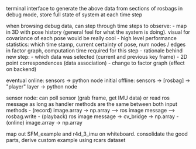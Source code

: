 terminal interface to generate the above data from sections of rosbags
in debug mode, store full state of system at each time step

when browsing debug data, can step through time steps to observe:
    - map in 3D with pose history (general feel for what the system is doing). visual for covariance of each pose would be really cool
    - high level performance statistics: which time stamp, current certainty of pose, num nodes / edges in factor graph, computation time required for this step
    - rationale behind new step:
        - which data was selected (current and previous key frame)
        - 2D point correspondences (data association)
        - change to factor graph (effect on backend)

eventual online: sensors -> python node
initial offline: sensors -> [rosbag] -> "player" layer -> python node

sensor node: can poll sensor (grab frame, get IMU data) or read ros message
    as long as handler methods are the same between both input methods
        - (record) image.array -> np.array --> ros image message --> rosbag.write
        - (playback) ros image message -> cv_bridge -> np.array
        - (online) image.array -> np.array

map out SFM_example and r4d_3_imu on whiteboard. consolidate the good parts, derive custom example using rcars dataset

